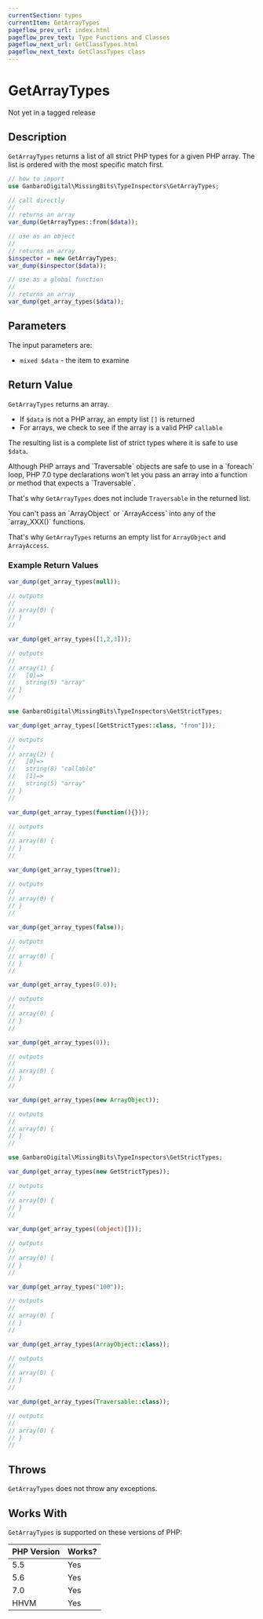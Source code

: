 ```yaml
---
currentSection: types
currentItem: GetArrayTypes
pageflow_prev_url: index.html
pageflow_prev_text: Type Functions and Classes
pageflow_next_url: GetClassTypes.html
pageflow_next_text: GetClassTypes class
---
```


# GetArrayTypes

<div class="callout warning">
Not yet in a tagged release
</div>

## Description

`GetArrayTypes` returns a list of all strict PHP types for a given PHP array. The list is ordered with the most specific match first.

```php
// how to import
use GanbaroDigital\MissingBits\TypeInspectors\GetArrayTypes;

// call directly
//
// returns an array
var_dump(GetArrayTypes::from($data));

// use as an object
//
// returns an array
$inspector = new GetArrayTypes;
var_dump($inspector($data));

// use as a global function
//
// returns an array
var_dump(get_array_types($data));
```

## Parameters

The input parameters are:

- `mixed $data` - the item to examine

## Return Value

`GetArrayTypes` returns an array.

* If `$data` is not a PHP array, an empty list `[]` is returned
* For arrays, we check to see if the array is a valid PHP `callable`

The resulting list is a complete list of strict types where it is safe to use `$data`.

<div class="callout warning" markdown="1">
Although PHP arrays and `Traversable` objects are safe to use in a `foreach` loop, PHP 7.0 type declarations won't let you pass an array into a function or method that expects a `Traversable`.

That's why `GetArrayTypes` does not include `Traversable` in the returned list.
</div>

<div class="callout warning" markdown="1">
You can't pass an `ArrayObject` or `ArrayAccess` into any of the `array_XXX()` functions.

That's why `GetArrayTypes` returns an empty list for `ArrayObject` and `ArrayAccess`.
</div>

### Example Return Values

```php
var_dump(get_array_types(null));

// outputs
//
// array(0) {
// }
//
```

```php
var_dump(get_array_types([1,2,3]));

// outputs
//
// array(1) {
//   [0]=>
//   string(5) "array"
// }
//
```

```php
use GanbaroDigital\MissingBits\TypeInspectors\GetStrictTypes;

var_dump(get_array_types([GetStrictTypes::class, "from"]));

// outputs
//
// array(2) {
//   [0]=>
//   string(8) "callable"
//   [1]=>
//   string(5) "array"
// }
//
```

```php
var_dump(get_array_types(function(){}));

// outputs
//
// array(0) {
// }
//
```

```php
var_dump(get_array_types(true));

// outputs
//
// array(0) {
// }
//
```

```php
var_dump(get_array_types(false));

// outputs
//
// array(0) {
// }
//
```

```php
var_dump(get_array_types(0.0));

// outputs
//
// array(0) {
// }
//
```

```php
var_dump(get_array_types(0));

// outputs
//
// array(0) {
// }
//
```

```php
var_dump(get_array_types(new ArrayObject));

// outputs
//
// array(0) {
// }
//
```

```php
use GanbaroDigital\MissingBits\TypeInspectors\GetStrictTypes;

var_dump(get_array_types(new GetStrictTypes));

// outputs
//
// array(0) {
// }
//
```

```php
var_dump(get_array_types((object)[]));

// outputs
//
// array(0) {
// }
//
```

```php
var_dump(get_array_types("100"));

// outputs
//
// array(0) {
// }
//
```

```php
var_dump(get_array_types(ArrayObject::class));

// outputs
//
// array(0) {
// }
//
```

```php
var_dump(get_array_types(Traversable::class));

// outputs
//
// array(0) {
// }
//
```

## Throws

`GetArrayTypes` does not throw any exceptions.

## Works With

`GetArrayTypes` is supported on these versions of PHP:

PHP Version | Works?
------------|-------
5.5 | Yes
5.6 | Yes
7.0 | Yes
HHVM | Yes
